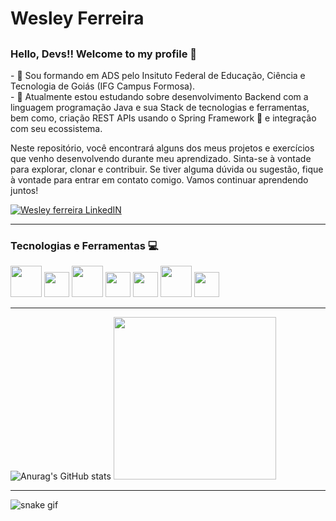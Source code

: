 <h1>
  Wesley Ferreira
</h1>
  
<h2>
  <h3>
  Hello, Devs!!
  Welcome to my profile 👋
  </h3>
  <p>
- 🔭 Sou formando em ADS pelo Insituto Federal de Educação, Ciência e Tecnologia de Goiás (IFG Campus Formosa).  
  <br>
- 🌱 Atualmente estou  estudando sobre desenvolvimento Backend com a linguagem programação Java e sua Stack de tecnologias e ferramentas, bem como, criação REST APIs usando o Spring Framework 🍃 e integração com seu ecossistema.
    
Neste repositório, você encontrará alguns dos meus projetos e exercícios que venho desenvolvendo durante meu aprendizado. Sinta-se à vontade para explorar, clonar e contribuir. Se tiver alguma dúvida ou sugestão, fique à vontade para entrar em contato comigo. Vamos continuar aprendendo juntos!
</p>
</h2>

<div style="justify-content:space-between;">   
<a href="https://www.linkedin.com/in/wesley-fsa/" target="_blank">
  <img align="center" alt="Wesley ferreira LinkedIN"  src="https://user-images.githubusercontent.com/103182935/233090907-b5032e4c-54b8-4708-b926-dbbef6a68dbc.svg" />
</a>
</div>

<hr>

<h3>
Tecnologias e Ferramentas  💻
</h3>

<div style="display: block; margin-botom: 20px;">
<img src="https://cdn.jsdelivr.net/gh/devicons/devicon/icons/java/java-original-wordmark.svg"  width="50" height="50" /> 
<img src="https://cdn.jsdelivr.net/gh/devicons/devicon/icons/spring/spring-original.svg"  width="40" height="40"  />
<img src="https://cdn.jsdelivr.net/gh/devicons/devicon/icons/mongodb/mongodb-original.svg"   width="50" height="50"/>  
<img src="https://cdn.jsdelivr.net/gh/devicons/devicon/icons/postgresql/postgresql-original.svg"   width="40" height="40"/>
<img src="https://cdn.jsdelivr.net/gh/devicons/devicon/icons/mysql/mysql-original.svg" width="40" height="40" />
<img src="https://cdn.jsdelivr.net/gh/devicons/devicon/icons/docker/docker-original.svg"   width="50" height="50"/>
<img src="https://cdn.jsdelivr.net/gh/devicons/devicon/icons/git/git-original.svg" width="40" heigth = "40" />
  
 </div>

<hr>

<div style="display: inline;">
      
![Anurag's GitHub stats](https://github-readme-stats.vercel.app/api?username=wesleyfsousa01&show_icons-teste=true&theme=chartreuse-dark)
<img src="https://media1.giphy.com/media/qgQUggAC3Pfv687qPC/giphy.gif?cid=ecf05e47kahcov42ppki6jsen2876ethmdyz7r7ny9v937v4&rid=giphy.gif&ct=g" width="260"/>
</div>
<hr>

![snake gif](https://github.com/wesleyfsousa01/wesleyfsousa01/blob/output/github-contribution-grid-snake.svg)
